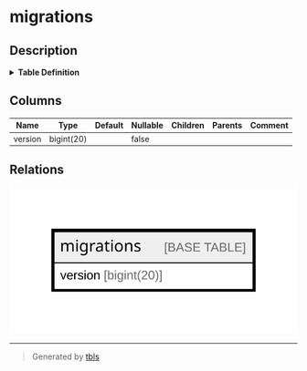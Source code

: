 # migrations

## Description

<details>
<summary><strong>Table Definition</strong></summary>

```sql
CREATE TABLE `migrations` (
  `version` bigint(20) NOT NULL
) ENGINE=InnoDB DEFAULT CHARSET=utf8mb3 COLLATE=utf8mb3_general_ci
```

</details>

## Columns

| Name | Type | Default | Nullable | Children | Parents | Comment |
| ---- | ---- | ------- | -------- | -------- | ------- | ------- |
| version | bigint(20) |  | false |  |  |  |

## Relations

![er](migrations.svg)

---

> Generated by [tbls](https://github.com/k1LoW/tbls)

